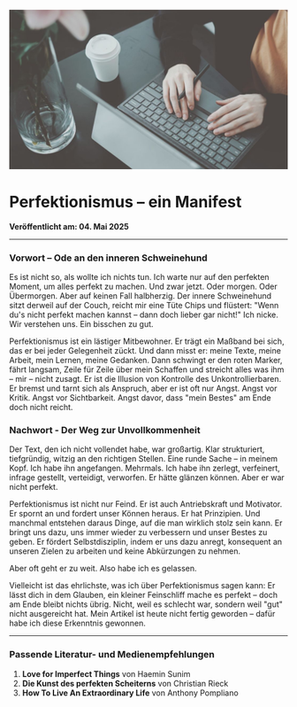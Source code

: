 ![Blogbild](/assets/cover-images/Artikel-21.jpg)

# Perfektionismus – ein Manifest

**Veröffentlicht am: 04. Mai 2025**

---

### Vorwort – Ode an den inneren Schweinehund

Es ist nicht so, als wollte ich nichts tun. Ich warte nur auf den perfekten Moment, um alles perfekt zu machen. Und zwar jetzt. Oder morgen. Oder Übermorgen. Aber auf keinen Fall halbherzig. Der innere Schweinehund sitzt derweil auf der Couch, reicht mir eine Tüte Chips und flüstert: "Wenn du's nicht perfekt machen kannst – dann doch lieber gar nicht!" Ich nicke. Wir verstehen uns. Ein bisschen zu gut.

Perfektionismus ist ein lästiger Mitbewohner. Er trägt ein Maßband bei sich, das er bei jeder Gelegenheit zückt. Und dann misst er: meine Texte, meine Arbeit, mein Lernen, meine Gedanken. Dann schwingt er den roten Marker, fährt langsam, Zeile für Zeile über mein Schaffen und streicht alles was ihm – mir – nicht zusagt. Er ist die Illusion von Kontrolle des Unkontrollierbaren. Er bremst und tarnt sich als Anspruch, aber er ist oft nur Angst. Angst vor Kritik. Angst vor Sichtbarkeit. Angst davor, dass "mein Bestes" am Ende doch nicht reicht.

### Nachwort - Der Weg zur Unvollkommenheit

Der Text, den ich nicht vollendet habe, war großartig. Klar strukturiert, tiefgründig, witzig an den richtigen Stellen. Eine runde Sache – in meinem Kopf. Ich habe ihn angefangen. Mehrmals. Ich habe ihn zerlegt, verfeinert, infrage gestellt, verteidigt, verworfen. Er hätte glänzen können. Aber er war nicht perfekt.

Perfektionismus ist nicht nur Feind. Er ist auch Antriebskraft und Motivator. Er spornt an und fordert unser Können heraus. Er hat Prinzipien. Und manchmal entstehen daraus Dinge, auf die man wirklich stolz sein kann. Er bringt uns dazu, uns immer wieder zu verbessern und unser Bestes zu geben. Er fördert Selbstdisziplin, indem er uns dazu anregt, konsequent an unseren Zielen zu arbeiten und keine Abkürzungen zu nehmen.

Aber oft geht er zu weit. Also habe ich es gelassen.

Vielleicht ist das ehrlichste, was ich über Perfektionismus sagen kann: Er lässt dich in dem Glauben, ein kleiner Feinschliff mache es perfekt – doch am Ende bleibt nichts übrig. Nicht, weil es schlecht war, sondern weil "gut" nicht ausgereicht hat. Mein Artikel ist heute nicht fertig geworden – dafür habe ich diese Erkenntnis gewonnen.

---

### Passende Literatur- und Medienempfehlungen

<a id="Referenzen"></a>

1. **Love for Imperfect Things** von Haemin Sunim
2. **Die Kunst des perfekten Scheiterns** von Christian Rieck
3. **How To Live An Extraordinary Life** von Anthony Pompliano